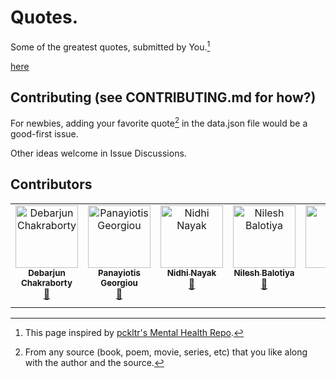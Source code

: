 # Quotes.
Some of the greatest quotes, submitted by You.[^1]

[here](https://jayshukla8.github.io/Quotes/)

## Contributing (see CONTRIBUTING.md for how?)
For newbies, adding your favorite quote[^2] in the data.json file would be a good-first issue. 

Other ideas welcome in Issue Discussions.

## Contributors

<!-- ALL-CONTRIBUTORS-LIST:START - Do not remove or modify this section -->
<!-- prettier-ignore-start -->
<!-- markdownlint-disable -->
<table>
  <tbody>
    <tr>
      <td align="center" valign="top" width="14.28%"><a href="https://github.com/DebarjunChakraborty"><img src="https://avatars.githubusercontent.com/u/147123894?v=4?s=100" width="100px;" alt="Debarjun Chakraborty"/><br /><sub><b>Debarjun Chakraborty</b></sub></a><br /><a href="#data-DebarjunChakraborty" title="Data">🔣</a></td>
      <td align="center" valign="top" width="14.28%"><a href="https://www.panayiotisgeorgiou.com"><img src="https://avatars.githubusercontent.com/u/1752156?v=4?s=100" width="100px;" alt="Panayiotis Georgiou"/><br /><sub><b>Panayiotis Georgiou</b></sub></a><br /><a href="#data-georgioupanayiotis" title="Data">🔣</a></td>
      <td align="center" valign="top" width="14.28%"><a href="https://github.com/NidhiNayak08"><img src="https://avatars.githubusercontent.com/u/111973548?v=4?s=100" width="100px;" alt="Nidhi Nayak"/><br /><sub><b>Nidhi Nayak</b></sub></a><br /><a href="#data-NidhiNayak08" title="Data">🔣</a></td>
      <td align="center" valign="top" width="14.28%"><a href="https://github.com/Nilesh270"><img src="https://avatars.githubusercontent.com/u/97271873?v=4?s=100" width="100px;" alt="Nilesh Balotiya"/><br /><sub><b>Nilesh Balotiya</b></sub></a><br /><a href="#data-Nilesh270" title="Data">🔣</a></td>
      <td align="center" valign="top" width="14.28%"><a href="http://www.formen.cc"><img src="https://avatars.githubusercontent.com/u/83844571?v=4?s=100" width="100px;" alt="Jolly"/><br /><sub><b>Jolly</b></sub></a><br /><a href="#data-JollyJolli" title="Data">🔣</a> <a href="#code-JollyJolli" title="Code">💻</a></td>
      <td align="center" valign="top" width="14.28%"><a href="https://github.com/theriturajps"><img src="https://avatars.githubusercontent.com/u/107362757?v=4?s=100" width="100px;" alt="Ritu Raj Pratap Singh"/><br /><sub><b>Ritu Raj Pratap Singh</b></sub></a><br /><a href="#data-theriturajps" title="Data">🔣</a> <a href="#code-theriturajps" title="Code">💻</a></td>
    </tr>
  </tbody>
</table>

<!-- markdownlint-restore -->
<!-- prettier-ignore-end -->

<!-- ALL-CONTRIBUTORS-LIST:END -->

[^1]: This page inspired by [pckltr's Mental Health Repo](https://github.com/pckltr/mental-health).
[^2]: From any source (book, poem, movie, series, etc) that you like along with the author and the source.

